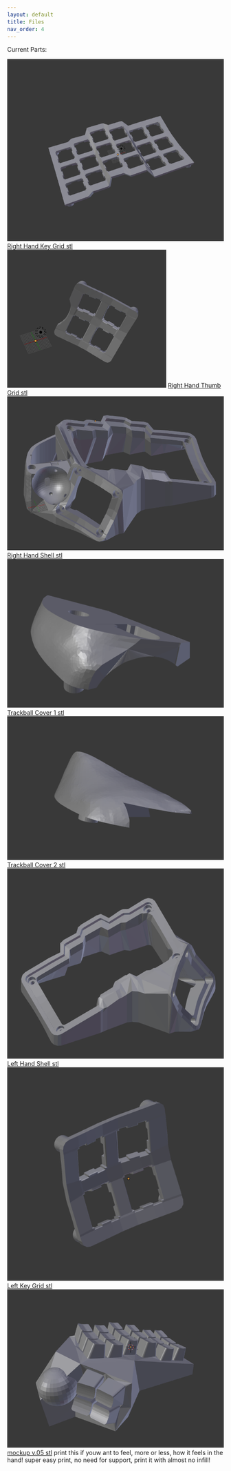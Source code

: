 ```yaml
---
layout: default
title: Files
nav_order: 4
---
```

Current Parts:

<img src="https://github.com/SpandexWizard/Archimedes/blob/main/keygrid%201.PNG?raw=true" alt= "">
<a href="https://github.com/SpandexWizard/Archimedes/blob/main/stls/key%20grid%201.stl">Right Hand Key Grid stl</a>

<img src="https://github.com/SpandexWizard/Archimedes/blob/main/keygrid%202.PNG?raw=true" alt= "">
<a href="https://github.com/SpandexWizard/Archimedes/blob/main/stls/key%20grid%202.stl">Right Hand Thumb Grid stl</a>

<img src="https://github.com/SpandexWizard/Archimedes/blob/main/right%20hand%20shell.PNG?raw=true" alt= "">
<a href="https://github.com/SpandexWizard/Archimedes/blob/main/stls/right%20hand%20shell%20no%20ctrl%20brd%20mount.stl">Right Hand Shell stl</a>

<img src="https://github.com/SpandexWizard/Archimedes/blob/main/trackball%20cover%201.PNG?raw=true" alt= "">
<a href="https://github.com/SpandexWizard/Archimedes/blob/main/stls/right%20hand%20trackball%20cover%201.stl">Trackball Cover 1 stl</a>

<img src="https://github.com/SpandexWizard/Archimedes/blob/main/trackball%20cover%202.PNG?raw=true" alt= "">
<a href="https://github.com/SpandexWizard/Archimedes/blob/main/stls/right%20hand%20trackball%20cover%202.stl">Trackball Cover 2 stl</a>

<img src="https://github.com/SpandexWizard/Archimedes/blob/main/left%20shell.PNG?raw=true" alt= "">
<a href="https://github.com/SpandexWizard/Archimedes/blob/main/stls/left%20hand%20shell%20notrackball.stl">Left Hand Shell stl</a>

<img src="https://github.com/SpandexWizard/Archimedes/blob/main/left%20thumb%20keygrid.PNG?raw=true" alt= "">
<a href="https://github.com/SpandexWizard/Archimedes/blob/main/stls/left%20hand%20thumb%20keygrid.stl">Left Key Grid stl</a>

<img src="https://raw.githubusercontent.com/SpandexWizard/Archimedes/main/archimedes%20v.05.PNG" alt="">
<a href="https://github.com/SpandexWizard/Archimedes/blob/main/stls/mockup%20v.05.stl">mockup v.05 stl</a>
print this if youw ant to feel, more or less, how it feels in the hand! super easy print, no need for support, print it with almost no infill!
